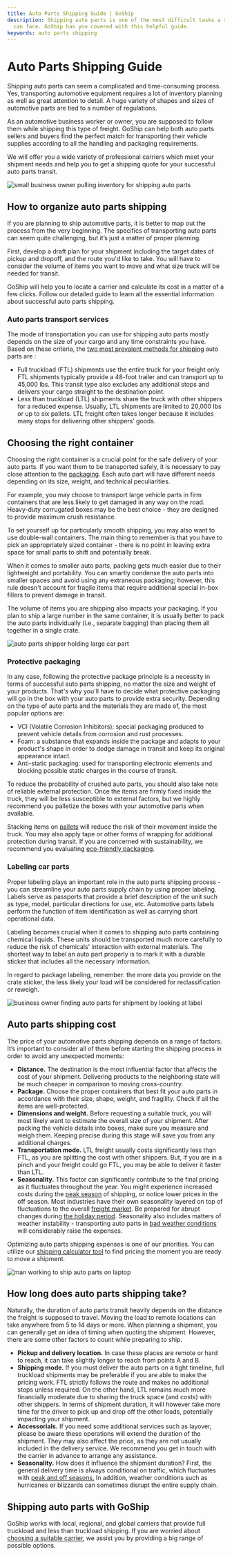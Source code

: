 ```yaml
---
title: Auto Parts Shipping Guide | GoShip
description: Shipping auto parts is one of the most difficult tasks a shipper
  can face. GoShip has you covered with this helpful guide.
keywords: auto parts shipping
---
```

# Auto Parts Shipping Guide

Shipping auto parts can seem a complicated and time-consuming process. Yes, transporting automotive equipment requires a lot of inventory planning as well as great attention to detail. A huge variety of shapes and sizes of automotive parts are tied to a number of regulations. 

As an automotive business worker or owner, you are supposed to follow them while shipping this type of freight. GoShip can help both auto parts sellers and buyers find the perfect match for transporting their vehicle supplies according to all the handling and packaging requirements. 

We will offer you a wide variety of professional carriers which meet your shipment needs and help you to get a shipping quote for your successful auto parts transit. 

![small business owner pulling inventory for shipping auto parts](images/shipping-auto-parts.jpg "Shipping Auto Parts")

## How to organize auto parts shipping

If you are planning to ship automotive parts, it is better to map out the process from the very beginning. The specifics of transporting auto parts can seem quite challenging, but it’s just a matter of proper planning. 

First, develop a draft plan for your shipment including the target dates of pickup and dropoff, and the route you'd like to take. You will have to consider the volume of items you want to move and what size truck will be needed for transit. 

GoShip will help you to locate a carrier and calculate its cost in a matter of a few clicks. Follow our detailed guide to learn all the essential information about successful auto parts shipping.

### Auto parts transport services

The mode of transportation you can use for shipping auto parts mostly depends on the size of your cargo and any time constraints you have. Based on these criteria, the [two most prevalent methods for shipping](https://www.goship.com/blog/what-is-the-difference-between-an-ltl-and-ftl-freight-quote/) auto parts are :

* Full truckload (FTL) shipments use the entire truck for your freight only. FTL shipments typically provide a 48-foot trailer and can transport up to 45,000 lbs. This transit type also excludes any additional stops and delivers your cargo straight to the destination point.
* Less than truckload (LTL) shipments share the truck with other shippers for a reduced expense. Usually, LTL shipments are limited to 20,000 lbs or up to six pallets. LTL freight often takes longer because it includes many stops for delivering other shippers’ goods.

## Choosing the right container

Choosing the right container is a crucial point for the safe delivery of your auto parts. If you want them to be transported safely, it is necessary to pay close attention to the [packaging](https://www.ipack.com/solutions/post/preparing-auto-parts-shipping). Each auto part will have different needs depending on its size, weight, and technical peculiarities.

For example, you may choose to transport large vehicle parts in firm containers that are less likely to get damaged in any way on the road. Heavy-duty corrugated boxes may be the best choice - they are designed to provide maximum crush resistance. 

To set yourself up for particularly smooth shipping, you may also want to use double-wall containers. The main thing to remember is that you have to pick an appropriately sized container - there is no point in leaving extra space for small parts to shift and potentially break. 

When it comes to smaller auto parts, packing gets much easier due to their lightweight and portability. You can smartly condense the auto parts into smaller spaces and avoid using any extraneous packaging; however, this rule doesn't account for fragile items that require additional special in-box fillers to prevent damage in transit. 

The volume of items you are shipping also impacts your packaging. If you plan to ship a large number in the same container, it is usually better to pack the auto parts individually (i.e., separate bagging) than placing them all together in a single crate. 

![auto parts shipper holding large car part](images/shipping-large-auto-parts.jpg "Find the right container for the right parts")

### Protective packaging 

In any case, following the protective package principle is a necessity in terms of successful auto parts shipping, no matter the size and weight of your products. That's why you'll have to decide what protective packaging will go in the box with your auto parts to provide extra security. Depending on the type of auto parts and the materials they are made of, the most popular options are:

* VCI (Volatile Corrosion Inhibitors): special packaging produced to prevent vehicle details from corrosion and rust processes.
* Foam: a substance that expands inside the package and adapts to your product's shape in order to dodge damage in transit and keep its original appearance intact.
* Anti-static packaging: used for transporting electronic elements and blocking possible static charges in the course of transit.  

To reduce the probability of crushed auto parts, you should also take note of reliable external protection. Once the items are firmly fixed inside the truck, they will be less susceptible to external factors, but we highly recommend you palletize the boxes with your automotive parts when available. 

Stacking items on [pallets](https://www.goship.com/blog/a-guide-to-different-types-of-shipping-pallets/) will reduce the risk of their movement inside the truck. You may also apply tape or other forms of wrapping for additional protection during transit. If you are concerned with sustainability, we recommend you evaluating [eco-friendly packaging](https://www.goship.com/blog/sustainable-strategy-eco-friendly-packaging/). 

### Labeling car parts

Proper labeling plays an important role in the auto parts shipping process - you can streamline your auto parts supply chain by using proper labeling. Labels serve as passports that provide a brief description of the unit such as type, model, particular directions for use, etc. Automotive parts labels perform the function of item identification as well as carrying short operational data.

Labeling becomes crucial when it comes to shipping auto parts containing chemical liquids. These units should be transported much more carefully to reduce the risk of chemicals' interaction with external materials. The shortest way to label an auto part properly is to mark it with a durable sticker that includes all the necessary information.

In regard to package labeling, remember: the more data you provide on the crate sticker, the less likely your load will be considered for reclassification or reweigh. 

![business owner finding auto parts for shipment by looking at label](images/searching-auto-parts-by-label.jpg "Labeling Car Parts")

## Auto parts shipping cost

The price of your automotive parts shipping depends on a range of factors. It’s important to consider all of them before starting the shipping process in order to avoid any unexpected moments:

* **Distance.** The destination is the most influential factor that affects the cost of your shipment. Delivering products to the neighboring state will be much cheaper in comparison to moving cross-country. 
* **Package.** Choose the proper containers that best fit your auto parts in accordance with their size, shape, weight, and fragility. Check if all the items are well-protected.
* **Dimensions and weight.** Before requesting a suitable truck, you will most likely want to estimate the overall size of your shipment. After packing the vehicle details into boxes, make sure you measure and weigh them. Keeping precise during this stage will save you from any additional charges.
* **Transportation mode.** LTL freight usually costs significantly less than FTL, as you are splitting the cost with other shippers. But, if you are in a pinch and your freight could go FTL, you may be able to deliver it faster than LTL.
* **Seasonality.** This factor can significantly contribute to the final pricing as it fluctuates throughout the year. You might experience increased costs during the [peak season](https://www.goship.com/blog/preparing-your-small-business-for-peak-shipping-season/) of shipping, or notice lower prices in the off season. Most industries have their own seasonality layered on top of fluctuations to the overall [freight market](https://www.dat.com/industry-trends/trendlines). Be prepared for abrupt changes during [the holiday period](https://www.goship.com/blog/how-to-efficiently-ship-during-the-holiday-season/). Seasonality also includes matters of weather instability - transporting auto parts in [bad weather conditions](https://www.goship.com/blog/preparing-for-hurricane-season/) will considerably raise the expenses. 

Optimizing auto parts shipping expenses is one of our priorities. You can utilize our [shipping calculator tool](https://www.goship.com/) to find pricing the moment you are ready to move a shipment.

![man working to ship auto parts on laptop](images/calculating-auto-parts-shipping-costs-bw-.jpg "Calculating Auto Parts Shipping Cost")

## How long does auto parts shipping take?

Naturally, the duration of auto parts transit heavily depends on the distance the freight is supposed to travel. Moving the load to remote locations can take anywhere from 5 to 14 days or more. When planning a shipment, you can generally get an idea of timing when quoting the shipment. However, there are some other factors to count while preparing to ship. 

* **Pickup and delivery location.** In case these places are remote or hard to reach, it can take slightly longer to reach from points A and B. 
* **Shipping mode.** If you must deliver the auto parts on a tight timeline, full truckload shipments may be preferable if you are able to make the pricing work. FTL strictly follows the route and makes no additional stops unless required. On the other hand, LTL remains much more financially moderate due to sharing the truck space (and costs) with other shippers. In terms of shipment duration, it will however take more time for the driver to pick up and drop off the other loads, potentially impacting your shipment. 
* **Accessorials.** If you need some additional services such as layover, please be aware these operations will extend the duration of the shipment. They may also affect the price, as they are not usually included in the delivery service. We recommend you get in touch with the carrier in advance to arrange any assistance.
* **Seasonality.** How does it influence the shipment duration? First, the general delivery time is always conditional on traffic, which fluctuates with [peak and off seasons.](https://www.goship.com/blog/preparing-for-peak-season-shipping/) In addition, weather conditions such as hurricanes or blizzards can sometimes disrupt the entire supply chain.

## Shipping auto parts with GoShip

GoShip works with local, regional, and global carriers that provide full truckload and less than truckload shipping. If you are worried about [choosing a suitable carrier](https://www.goship.com/blog/what-are-the-types-of-freight-carriers/), we assist you by providing a big range of possible options.